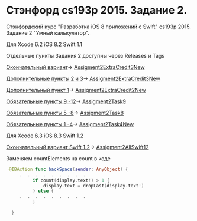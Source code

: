 # Стэнфорд cs193p 2015. Задание 2.

Cтэнфордский курс "Разработка iOS 8 приложений с Swift" cs193p 2015. Задание 2 "Умный калькулятор".

Для Xcode 6.2 iOS 8.2 Swift 1.1

Отдельные пункты Задания 2 доступны через Releases и Tags

[Окончательный вариант](http://bestkora.com/IosDeveloper/zadanie-2-reshenie-vozvrashhaem-enum-result-dopolnitelnye-punkty-2-3/)-> [Assigment2ExtraCredit3New](https://github.com/BestKora/CalculatorBrain-cs193p-2015-2/tree/Assigment2ExtraCredit3New)

[Дополнительные пункты 2 и 3](http://bestkora.com/IosDeveloper/zadanie-2-reshenie-vozvrashhaem-enum-result-dopolnitelnye-punkty-2-3/)-> [Assigment2ExtraCredit3New](https://github.com/BestKora/CalculatorBrain-cs193p-2015-2/tree/Assigment2ExtraCredit3New)

[Дополнительный пункт 1](http://bestkora.com/IosDeveloper/zadanie-2-reshenie-prodolzhenie-dopolnitelnye-punkty-1-3/)-> [Assigment2ExtraCredit2New](https://github.com/BestKora/CalculatorBrain-cs193p-2015-2/tree/Assigment2ExtraCredit2New) 

[Обязательные пункты 9 -12](http://bestkora.com/IosDeveloper/zadanie-2-reshenie-prodolzhenie-obyazatelnye-punkty-9-12/)-> [Assigment2Task9](https://github.com/BestKora/CalculatorBrain-cs193p-2015-2/tree/Assigment2Task9) 

[Обязательные пункты 5 -8](http://bestkora.com/IosDeveloper/zadanie-2-reshenie-prodolzhenie-obyazatelnye-punkty-5-8/)-> [Assigment2Task8](https://github.com/BestKora/CalculatorBrain-cs193p-2015-2/tree/Assigment2Task8) 

[Обязательные пункты 1 -4](http://bestkora.com/IosDeveloper/zadanie-2-nachalo/)-> [Assigment2Task4New](https://github.com/BestKora/CalculatorBrain-cs193p-2015-2/tree/Assigment2Task4New) 

 Для  Xcode 6.3 iOS 8.3 Swift 1.2
 
 [Окончательный вариант Swift 1.2](http://bestkora.com/IosDeveloper/zadanie-2-reshenie-vozvrashhaem-enum-result-dopolnitelnye-punkty-2-3/)-> [Assigment2AllSwift12](https://github.com/BestKora/CalculatorBrain-cs193p-2015-2/tree/Assignment2AllSwift12)
 
 Заменяем countElements на count в коде
 
  ```swift
   @IBAction func backSpace(sender: AnyObject) {
       .  .  .  .  .  .  .  .  .
            if count(display.text!) > 1 {
                display.text = dropLast(display.text!)
            } else {
       .  .  .  .  .  .  .  .  .  
            }

    }
```
